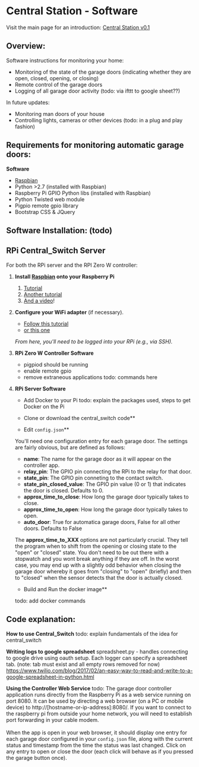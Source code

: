 
Central Station - Software
======================

Visit the main page for an introduction:
[Central Station v0.1](https://github.com/sawyerit/docker_images/tree/master/central_switch)




Overview:
---------

Software instructions for monitoring your home:
* Monitoring of the state of the garage doors (indicating whether they are open, closed, opening, or closing)
* Remote control of the garage doors
* Logging of all garage door activity (todo: via ifttt to google sheet??)

In future updates:
* Monitoring man doors of your house
* Controlling lights, cameras or other devices (todo: in a plug and play fashion)

Requirements for monitoring automatic garage doors:
-----

**Software**

* [Raspbian](http://www.raspbian.org/)
* Python >2.7 (installed with Raspbian)
* Raspberry Pi GPIO Python libs (installed with Raspbian)
* Python Twisted web module
* Pigpio remote gpio library
* Bootstrap CSS & JQuery


Software Installation: (todo)
-----

RPi Central_Switch Server
----

For both the RPi server and the RPI Zero W controller:

1. **Install [Raspbian](http://www.raspbian.org/) onto your Raspberry Pi**
    1. [Tutorial](http://www.raspberrypi.org/wp-content/uploads/2012/12/quick-start-guide-v1.1.pdf)
    2. [Another tutorial](http://www.andrewmunsell.com/blog/getting-started-raspberry-pi-install-raspbian)
    3.  [And a video](http://www.youtube.com/watch?v=aTQjuDfEGWc)!

2. **Configure your WiFi adapter** (if necessary).
    
    - [Follow this tutorial](http://www.frodebang.com/post/how-to-install-the-edimax-ew-7811un-wifi-adapter-on-the-raspberry-pi)
    - [or this one](http://www.youtube.com/watch?v=oGbDawnqbP4)

    *From here, you'll need to be logged into your RPi (e.g., via SSH).*

3. **RPi Zero W Controller Software**
    - pigpiod should be running
    - enable remote gpio
    - remove extraneous applications todo: commands here


4. **RPi Server Software**

    - Add Docker to your Pi
    todo: explain the packages used, steps to get Docker on the Pi

    - Clone or download the central_switch code**

    - Edit `config.json`**
    
    You'll need one configuration entry for each garage door.  The settings are fairly obvious, but are defined as follows:
    - **name**: The name for the garage door as it will appear on the controller app.
    - **relay_pin**: The GPIO pin connecting the RPi to the relay for that door.
    - **state_pin**: The GPIO pin conneting to the contact switch.
    - **state_pin_closed_value**: The GPIO pin value (0 or 1) that indicates the door is closed. Defaults to 0.
    - **approx_time_to_close**: How long the garage door typically takes to close.
    - **approx_time_to_open**: How long the garage door typically takes to open.
    - **auto_door**: True for automatica garage doors, False for all other doors.  Defaults to False

    The **approx_time_to_XXX** options are not particularly crucial.  They tell the program when to shift from the opening or closing state to the "open" or "closed" state.  You don't need to be out there with a stopwatch and you wont break anything if they are off.  In the worst case, you may end up with a slightly odd behavior when closing the garage door whereby it goes from "closing" to "open" (briefly) and then to "closed" when the sensor detects that the door is actually closed.

        
    - Build and Run the docker image**

    todo: add docker commands
    

Code explanation:
----

**How to use Central_Switch**
todo: explain fundamentals of the idea for central_switch

**Writing logs to google spreadsheet**
spreadsheet.py - handles connecting to google drive using oauth setup.
Each logger can specify a spreadsheet tab. (note: tab must exist and all empty rows removed for now)
https://www.twilio.com/blog/2017/02/an-easy-way-to-read-and-write-to-a-google-spreadsheet-in-python.html


**Using the Controller Web Service**
todo:
The garage door controller application runs directly from the Raspberry Pi as a web service running on port 8080.  It can be used by directing a web browser (on a PC or mobile device) to http://[hostname-or-ip-address]:8080/.  If you want to connect to the raspberry pi from outside your home network, you will need to establish port forwarding in your cable modem.  
<br>
When the app is open in your web browser, it should display one entry for each garage door configured in your `config.json` file, along with the current status and timestamp from the time the status was last changed.  Click on any entry to open or close the door (each click will behave as if you pressed the garage button once).
